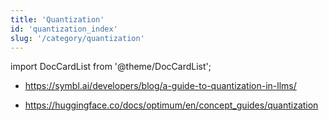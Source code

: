 ```yaml
---
title: 'Quantization'
id: 'quantization_index'
slug: '/category/quantization'
---
```


import DocCardList from '@theme/DocCardList';


- https://symbl.ai/developers/blog/a-guide-to-quantization-in-llms/

- https://huggingface.co/docs/optimum/en/concept_guides/quantization

<DocCardList />
